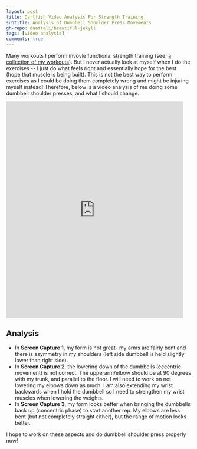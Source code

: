 ```yaml
---
layout: post
title: Dartfish Video Analysis For Strength Training
subtitle: Analysis of Dumbbell Shoulder Press Movements
gh-repo: daattali/beautiful-jekyll
tags: [video analysis]
comments: true
---
```


Many workouts I perform invovle functional strength training (see: [a collection of my workouts](https://sara-xue.github.io/KNES381Final/2023-04-08-excel-spreadsheet-data/)).
But I never actually look at myself when I do the exercises -- I just do what feels right and essentially hope for the best (hope that muscle is being built).
This is not the best way to perform exercises as I could be doing them completely wrong and might be injuring myself instead!
Therefore, below is a video analysis of me doing some dumbbell shoulder presses, and what I should change.

<iframe src="https://www.dartfish.tv/Embed?CR=p191119c541657m7990381&VW=480&VH=573&sh=li&aid=3c0b262c-cb9b-4e8f-9bdb-4b8ce8938a52" width="480" height="588" frameborder="0" allowfullscreen ></iframe>

## Analysis ##
* In **Screen Capture 1**, my form is not great- my arms are fairly bent and there is asymmetry in my shoulders (left side dumbbell is held slightly lower than right side).
* In **Screen Capture 2**, the lowering down of the dumbbells (eccentric movement) is not correct. The upperarm/elbow should be at 90 degrees with my trunk, and parallel to the floor. I will need to work on not lowering my elbows down as much. I am also extending my wrist backwards when I hold the dumbbell so I need to strengthen my wrist muscles when lowering the weights.
* In **Screen Capture 3**, my form looks better when bringing the dumbbells back up (concentric phase) to start another rep. My elbows are less bent (but not completely straight either), but the range of motion looks better.

I hope to work on these aspects and do dumbbell shoulder press properly now!
